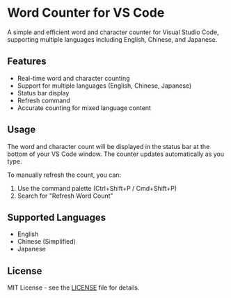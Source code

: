 # Word Counter for VS Code

A simple and efficient word and character counter for Visual Studio Code, supporting multiple languages including English, Chinese, and Japanese.

## Features

- Real-time word and character counting
- Support for multiple languages (English, Chinese, Japanese)
- Status bar display
- Refresh command
- Accurate counting for mixed language content

## Usage

The word and character count will be displayed in the status bar at the bottom of your VS Code window. The counter updates automatically as you type.

To manually refresh the count, you can:

1. Use the command palette (Ctrl+Shift+P / Cmd+Shift+P)
2. Search for "Refresh Word Count"

## Supported Languages

- English
- Chinese (Simplified)
- Japanese

## License

MIT License - see the [LICENSE](LICENSE) file for details.
